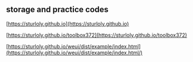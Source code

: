 ## storage and practice codes


[https://sturloly.github.io](https://sturloly.github.io)

[https://sturloly.github.io/toolbox372](https://sturloly.github.io/toolbox372)

[https://sturloly.github.io/weui/dist/example/index.html](https://sturloly.github.io/weui/dist/example/index.html/)
